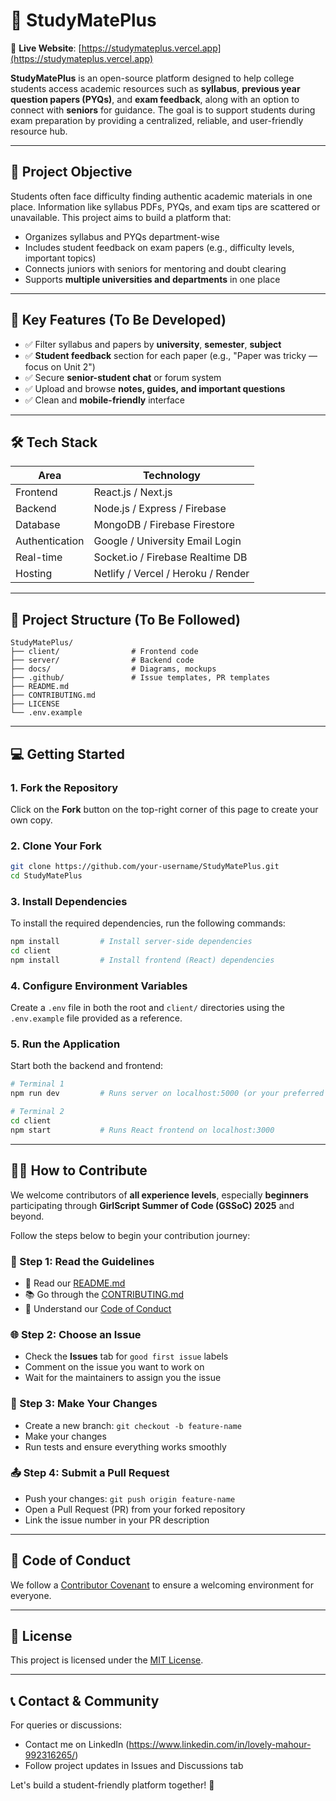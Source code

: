# 📘 StudyMatePlus

🔗 **Live Website**: [https://studymateplus.vercel.app](https://studymateplus.vercel.app)

**StudyMatePlus** is an open-source platform designed to help college students access academic resources such as **syllabus**, **previous year question papers (PYQs)**, and **exam feedback**, along with an option to connect with **seniors** for guidance.
The goal is to support students during exam preparation by providing a centralized, reliable, and user-friendly resource hub.

---

## 🎯 Project Objective

Students often face difficulty finding authentic academic materials in one place. Information like syllabus PDFs, PYQs, and exam tips are scattered or unavailable. This project aims to build a platform that:

* Organizes syllabus and PYQs department-wise
* Includes student feedback on exam papers (e.g., difficulty levels, important topics)
* Connects juniors with seniors for mentoring and doubt clearing
* Supports **multiple universities and departments** in one place

---

## 🌟 Key Features (To Be Developed)

* ✅ Filter syllabus and papers by **university**, **semester**, **subject**
* ✅ **Student feedback** section for each paper (e.g., "Paper was tricky — focus on Unit 2")
* ✅ Secure **senior-student chat** or forum system
* ✅ Upload and browse **notes, guides, and important questions**
* ✅ Clean and **mobile-friendly** interface

---

## 🛠️ Tech Stack

| Area           | Technology                         |
| -------------- | ---------------------------------- |
| Frontend       | React.js / Next.js                 |
| Backend        | Node.js / Express / Firebase       |
| Database       | MongoDB / Firebase Firestore       |
| Authentication | Google / University Email Login    |
| Real-time      | Socket.io / Firebase Realtime DB   |
| Hosting        | Netlify / Vercel / Heroku / Render |

---

## 📁 Project Structure (To Be Followed)

```
StudyMatePlus/
├── client/                # Frontend code
├── server/                # Backend code
├── docs/                  # Diagrams, mockups
├── .github/               # Issue templates, PR templates
├── README.md
├── CONTRIBUTING.md
├── LICENSE
└── .env.example
```

---

## 💻 Getting Started

### 1. Fork the Repository

Click on the **Fork** button on the top-right corner of this page to create your own copy.

### 2. Clone Your Fork

```bash
git clone https://github.com/your-username/StudyMatePlus.git
cd StudyMatePlus
```

### 3. Install Dependencies

To install the required dependencies, run the following commands:

```bash
npm install         # Install server-side dependencies
cd client
npm install         # Install frontend (React) dependencies
```

### 4. Configure Environment Variables

Create a `.env` file in both the root and `client/` directories using the `.env.example` file provided as a reference.

### 5. Run the Application

Start both the backend and frontend:

```bash
# Terminal 1
npm run dev         # Runs server on localhost:5000 (or your preferred port)

# Terminal 2
cd client
npm start           # Runs React frontend on localhost:3000
```

---

## 🧑‍💻 How to Contribute

We welcome contributors of **all experience levels**, especially **beginners** participating through **GirlScript Summer of Code (GSSoC) 2025** and beyond.

Follow the steps below to begin your contribution journey:

### 📄 Step 1: Read the Guidelines

* 📘 Read our [README.md](./README.md)
* 📚 Go through the [CONTRIBUTING.md](./CONTRIBUTING.md)
* 🤝 Understand our [Code of Conduct](./CODE_OF_CONDUCT.md)

### 🌐 Step 2: Choose an Issue

* Check the **Issues** tab for `good first issue` labels
* Comment on the issue you want to work on
* Wait for the maintainers to assign you the issue

### 🔧 Step 3: Make Your Changes

* Create a new branch: `git checkout -b feature-name`
* Make your changes
* Run tests and ensure everything works smoothly

### 📤 Step 4: Submit a Pull Request

* Push your changes: `git push origin feature-name`
* Open a Pull Request (PR) from your forked repository
* Link the issue number in your PR description

---

## 🙌 Code of Conduct

We follow a [Contributor Covenant](https://www.contributor-covenant.org/) to ensure a welcoming environment for everyone.

---

## 📜 License

This project is licensed under the [MIT License](./LICENSE).

---

## 📞 Contact & Community

For queries or discussions:

* Contact me on LinkedIn (https://www.linkedin.com/in/lovely-mahour-992316265/)
* Follow project updates in Issues and Discussions tab

Let's build a student-friendly platform together! 🚀
